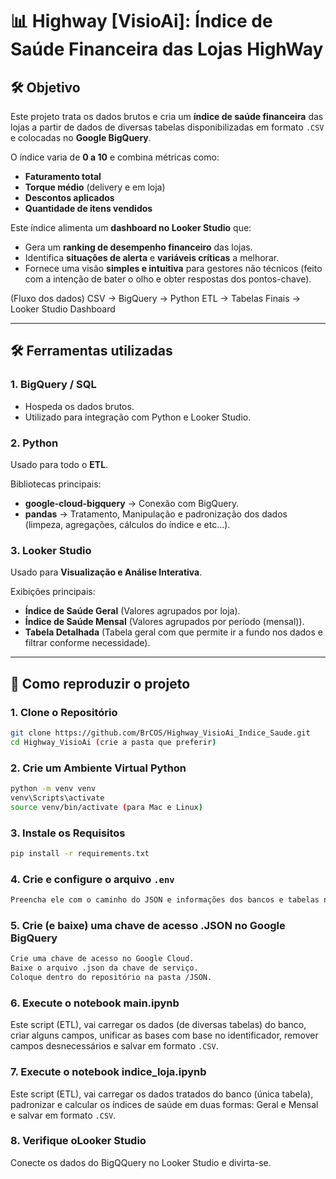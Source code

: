 # 📊 Highway [VisioAi]: Índice de Saúde Financeira das Lojas HighWay  

## 🛠️ Objetivo  
Este projeto trata os dados brutos e cria um **índice de saúde financeira** das lojas a partir de dados de diversas tabelas disponibilizadas em formato `.CSV` e colocadas no **Google BigQuery**.  

O índice varia de **0 a 10** e combina métricas como:  
- **Faturamento total**  
- **Torque médio** (delivery e em loja)  
- **Descontos aplicados**  
- **Quantidade de itens vendidos**  

Este índice  alimenta um **dashboard no Looker Studio** que:  
- Gera um **ranking de desempenho financeiro** das lojas.  
- Identifica **situações de alerta** e **variáveis críticas** a melhorar.  
- Fornece uma visão **simples e intuitiva** para gestores não técnicos (feito com a intenção de bater o olho e obter respostas dos pontos-chave).  

(Fluxo dos dados)
CSV → BigQuery → Python ETL → Tabelas Finais → Looker Studio Dashboard

---

## 🛠️ Ferramentas utilizadas  

### 1. **BigQuery / SQL**  
- Hospeda os dados brutos.  
- Utilizado para integração com Python e Looker Studio.  

### 2. **Python**  
Usado para todo o **ETL**.  

Bibliotecas principais:  
- **google-cloud-bigquery** -> Conexão com BigQuery.  
- **pandas** -> Tratamento, Manipulação e padronização dos dados (limpeza, agregações, cálculos do índice e etc...).  

### 3. **Looker Studio**  
Usado para **Visualização e Análise Interativa**.  

Exibições principais:  
- **Índice de Saúde Geral** (Valores agrupados por loja).  
- **Índice de Saúde Mensal** (Valores agrupados por período (mensal)).  
- **Tabela Detalhada** (Tabela geral com que permite ir a fundo nos dados e filtrar conforme necessidade).  

---

## 🔄 Como reproduzir o projeto

### 1. Clone o Repositório
```bash
git clone https://github.com/BrCOS/Highway_VisioAi_Indice_Saude.git
cd Highway_VisioAi (crie a pasta que preferir)
```

### 2. Crie um Ambiente Virtual Python
```bash
python -m venv venv
venv\Scripts\activate
source venv/bin/activate (para Mac e Linux)
```

### 3. Instale os Requisitos
```bash
pip install -r requirements.txt
```

### 4. Crie e configure o arquivo `.env`
```bash
Preencha ele com o caminho do JSON e informações dos bancos e tabelas necessárias.
```

### 5. Crie (e baixe) uma chave de acesso .JSON no Google BigQuery
```bash
Crie uma chave de acesso no Google Cloud.
Baixe o arquivo .json da chave de serviço.
Coloque dentro do repositório na pasta /JSON.
```

### 6. Execute o notebook main.ipynb
Este script (ETL), vai carregar os dados (de diversas tabelas) do banco, criar alguns campos, unificar as bases com base no identificador, remover campos desnecessários e salvar em formato `.CSV`.

### 7. Execute o notebook indice_loja.ipynb
Este script (ETL), vai carregar os dados tratados do banco (única tabela), padronizar e calcular os índices de saúde em duas formas: Geral e Mensal e salvar em formato `.CSV`.

### 8. Verifique oLooker Studio
Conecte os dados do BigQQuery no Looker Studio e divirta-se.